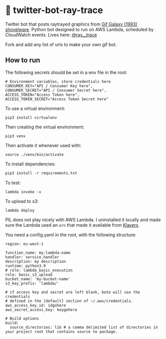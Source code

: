 # 🤖 twitter-bot-ray-trace

Twitter bot that posts raytrayed graphics from [Gif Galaxy (1993) shovelware](http://cd.textfiles.com/gifgalaxy/PIC/). Python bot designed to run on AWS Lambda, scheduled by CloudWatch events. Lives here: [@ray__trace](https://twitter.com/ray__trace)

Fork and add any list of urls to make your own gif bot.

## How to run

The following secrets should be set in a env file in the root:

```
# Environment variables, store credentials here
CONSUMER_KEY="API / Consumer Key here",
CONSUMER_SECRET="API / Consumer Secret here",
ACCESS_TOKEN="Access Token here",
ACCESS_TOKEN_SECRET="Access Token Secret here"
```

To use a virtual environment:
```
pip3 install virtualenv
```
Then creating the virtual environment:
```
pip3 venv
```
Then activate it whenever used with:
```
source ./venv/bin/activate
```

To install dependencies:
```p
pip3 install -r requirements.txt
```

To test:
```
lambda invoke -v
```

To upload to s3:
```
lambda deploy
```

PIL does not play nicely with AWS Lambda. I uninstalled it locally and made sure the Lambda used an `arn` that made it available from [Klayers](https://github.com/keithrozario/Klayers).


You need a config.yaml in the root, with the following structure:

```
region: eu-west-1

function_name: my-lambda-name
handler: service.handler
description: my description
runtime: python3.9
# role: lambda_basic_execution
role: basic_s3_upload
bucket_name: 'my-bucket-name'
s3_key_prefix: 'lambda/'

# if access key and secret are left blank, boto will use the credentials
# defined in the [default] section of ~/.aws/credentials.
aws_access_key_id: idgohere
aws_secret_access_key: keygohere

# Build options
build:
  source_directories: lib # a comma delimited list of directories in your project root that contains source to package.
```

